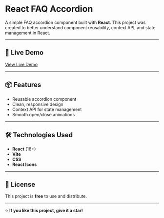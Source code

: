# React FAQ Accordion

A simple FAQ accordion component built with **React**. This project was created to better understand component reusability, context API, and state management in React.

---

## 🚀 Live Demo

[View Live Demo](https://<your-github-username>.github.io/react-faq-accordion/)

---

## 📦 Features

- Reusable accordion component
- Clean, responsive design
- Context API for state management
- Smooth open/close animations

---

## 🛠️ Technologies Used

- **React** (18+)
- **Vite**
- **CSS**
- **React Icons**

---

## 📝 License

This project is **free** to use and distribute.

---

⭐ **If you like this project, give it a star!**
